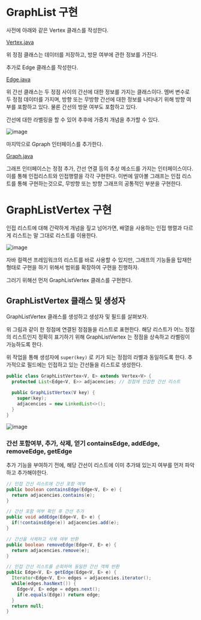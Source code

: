 GraphList 구현
==============

사전에 아래와 같은 Vertex 클래스를 작성한다.

[Vertex.java](https://github.com/whdnjsdyd111/Data-Structure-Algorithm/blob/main/Data%20Structure/Graph%20%26%20Tree/Vertex.java)

위 정점 클래스는 데이터를 저장하고, 방문 여부에 관한 정보를 가진다.

추가로 Edge 클래스를 작성한다.

[Edge.java](https://github.com/whdnjsdyd111/Data-Structure-Algorithm/blob/main/Data%20Structure/Graph%20%26%20Tree/Edge.java)

위 간선 클래스는 두 정점 사이의 간선에 대한 정보를 가지는 클래스이다.
멤버 변수로 두 정점 데이터를 가지며, 방향 또는 무방향 간선에 대한 정보를 나타내기 위해 방향 여부를 포함하고 있다.
물론 간선의 방문 여부도 포함하고 있다.

간선에 대한 라벨링을 할 수 있어 추후에 가중치 개념을 추가할 수 있다.

![image](https://user-images.githubusercontent.com/66655578/170816177-3bc45d12-8a72-4f1d-bd0c-93eef2bfae61.png)

마지막으로 Gpraph 인터페이스를 추가한다.

[Graph.java](https://github.com/whdnjsdyd111/Data-Structure-Algorithm/blob/main/Data%20Structure/Graph%20%26%20Tree/Graph.java)

그래프 인터페이스는 정점 추가, 간선 연결 등의 추상 메소드를 가지는 인터페이스이다.
이를 통해 인접리스트와 인접행렬을 각각 구현한다.
이번에 알아볼 그래프는 인접 리스트를 통해 구현하는것으로, 무방향 또는 방향 그래프의 공통적인 부분을 구현한다.

GraphListVertex 구현
====================

인접 리스트에 대해 간략하게 개념을 짚고 넘어가면, 배열을 사용하는 인접 행렬과 다르게 리스트는 말 그대로 리스트를 이용한다.

![image](https://user-images.githubusercontent.com/66655578/169703346-ce4420b2-d1be-4464-8ce0-69f3ee62add7.png)

자바 컬렉션 프레임워크의 리스트를 바로 사용할 수 있지만, 그래프의 기능들을 탑재한 형태로 구현을 하기 위해서 범위를 확장하여 구현을 진행하자.

그러기 위해선 먼저 GraphListVertex 클래스를 구현한다.

## GraphListVertex  클래스 및 생성자

GraphListVertex 클래스를 생성하고 생성자 및 필드를 살펴보자.

위 그림과 같이 한 정점에 연결된 정점들을 리스트로 표현한다.
해당 리스트가 어느 정점의 리스트인지 정확히 표기하기 위해 GraphListVertex 는 정점을 상속하고 라벨링이 가능하도록 한다.

위 작업을 통해 생성자에 `super(key)` 로 키가 되는 정점의 라벨과 동일하도록 한다.
추가적으로 필드에는 인접하고 있는 간선들을 리스트로 생성한다.

```java
public class GraphListVertex<V, E> extends Vertex<V> {
  protected List<Edge<V, E>> adjacencies; // 정점에 인접한 간선 리스트
  
  public GraphListVertex(V key) {
    super(key);
    adjacencies = new LinkedList<>();
  }
}
```

![image](https://user-images.githubusercontent.com/66655578/170817933-9b2b2d8e-1148-43db-a99f-33e930d51dc5.png)

### 간선 포함여부, 추가, 삭제, 얻기 containsEdge, addEdge, removeEdge, getEdge

추가 기능을 부여하기 전에, 해당 간선이 리스트에 이미 추가돼 있는지 여부를 먼저 파악하고 추가해야한다.

```java
// 인접 간선 리스트에 간선 포함 여부
public boolean containsEdge(Edge<V, E> e) {
  return adjacencies.contains(e);
}

// 간선 포함 여부 확인 후 간선 추가
public void addEdge(Edge<V, E> e) {
  if(!containsEdge(e)) adjacencies.add(e);
}

// 간선을 삭제하고 삭제 여부 반환
public boolean removeEdge(Edge<V, E> e) {
  return adjacencies.remove(e);
}

// 인접 간선 리스트를 순회하여 동일한 간선 객체 반환
public Edge<V, E> getEdge(Edge<V, E> e) {
  Iterator<Edge<V, E>> edges = adjacencies.iterator();
  while(edges.hasNext()) {
    Edge<V, E> edge = edges.next();
    if(e.equals(Edge)) return edge;
  }
  return null;
}
```

